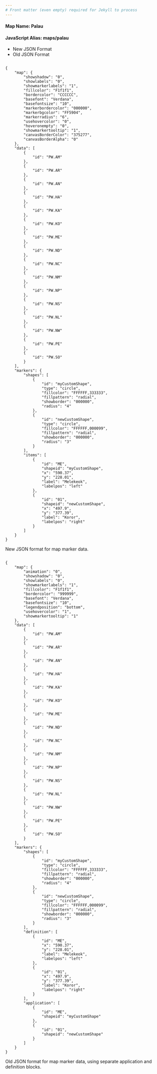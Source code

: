 ```yaml
---
# Front matter (even empty) required for Jekyll to process
---
```


#### Map Name: Palau

#### JavaScript Alias: maps/palau


<div class="code-wrapper">
<ul class='code-tabs'>
    <li class='active'>
        <a data-toggle='new-json'>New JSON Format</a>
    </li>
    <li>
        <a data-toggle='old-json'>Old JSON Format</a>
    </li>
</ul>
<div class='tab-content'>
    
<div class='tab new-json-tab active'>
<pre><code class="language-javascript">
{
    "map": {
        "showshadow": "0",
        "showlabels": "0",
        "showmarkerlabels": "1",
        "fillcolor": "F1f1f1",
        "bordercolor": "CCCCCC",
        "basefont": "Verdana",
        "basefontsize": "10",
        "markerbordercolor": "000000",
        "markerbgcolor": "FF5904",
        "markerradius": "6",
        "usehovercolor": "0",
        "hoveronempty": "0",
        "showmarkertooltip": "1",
        "canvasBorderColor": "375277",
        "canvasBorderAlpha": "0"
    },
    "data": [
        {
            "id": "PW.AM"
        },
        {
            "id": "PW.AR"
        },
        {
            "id": "PW.AN"
        },
        {
            "id": "PW.HA"
        },
        {
            "id": "PW.KA"
        },
        {
            "id": "PW.KO"
        },
        {
            "id": "PW.ME"
        },
        {
            "id": "PW.ND"
        },
        {
            "id": "PW.NC"
        },
        {
            "id": "PW.NM"
        },
        {
            "id": "PW.NP"
        },
        {
            "id": "PW.NS"
        },
        {
            "id": "PW.NL"
        },
        {
            "id": "PW.NW"
        },
        {
            "id": "PW.PE"
        },
        {
            "id": "PW.SO"
        }
    ],
    "markers": {
        "shapes": [
            {
                "id": "myCustomShape",
                "type": "circle",
                "fillcolor": "FFFFFF,333333",
                "fillpattern": "radial",
                "showborder": "000000",
                "radius": "4"
            },
            {
                "id": "newCustomShape",
                "type": "circle",
                "fillcolor": "FFFFFF,000099",
                "fillpattern": "radial",
                "showborder": "000000",
                "radius": "3"
            }
        ],
        "items": [
            {
                "id": "ME",
                "shapeid": "myCustomShape",
                "x": "590.37",
                "y": "228.01",
                "label": "Melekeok",
                "labelpos": "left"
            },
            {
                "id": "01",
                "shapeid": "newCustomShape",
                "x": "497.9",
                "y": "377.39",
                "label": "Koror",
                "labelpos": "right"
            }
        ]
    }
}
</code></pre>


<p class='text-success'>New JSON format for map marker data.</p>

</div>
<div class='tab old-json-tab'>
<pre><code class="language-javascript">
{
    "map": {
        "animation": "0",
        "showshadow": "0",
        "showlabels": "0",
        "showmarkerlabels": "1",
        "fillcolor": "F1f1f1",
        "bordercolor": "999999",
        "basefont": "Verdana",
        "basefontsize": "10",
        "legendposition": "bottom",
        "usehovercolor": "1",
        "showmarkertooltip": "1"
    },
    "data": [
        {
            "id": "PW.AM"
        },
        {
            "id": "PW.AR"
        },
        {
            "id": "PW.AN"
        },
        {
            "id": "PW.HA"
        },
        {
            "id": "PW.KA"
        },
        {
            "id": "PW.KO"
        },
        {
            "id": "PW.ME"
        },
        {
            "id": "PW.ND"
        },
        {
            "id": "PW.NC"
        },
        {
            "id": "PW.NM"
        },
        {
            "id": "PW.NP"
        },
        {
            "id": "PW.NS"
        },
        {
            "id": "PW.NL"
        },
        {
            "id": "PW.NW"
        },
        {
            "id": "PW.PE"
        },
        {
            "id": "PW.SO"
        }
    ],
    "markers": {
        "shapes": [
            {
                "id": "myCustomShape",
                "type": "circle",
                "fillcolor": "FFFFFF,333333",
                "fillpattern": "radial",
                "showborder": "000000",
                "radius": "4"
            },
            {
                "id": "newCustomShape",
                "type": "circle",
                "fillcolor": "FFFFFF,000099",
                "fillpattern": "radial",
                "showborder": "000000",
                "radius": "3"
            }
        ],
        "definition": [
            {
                "id": "ME",
                "x": "590.37",
                "y": "228.01",
                "label": "Melekeok",
                "labelpos": "left"
            },
            {
                "id": "01",
                "x": "497.9",
                "y": "377.39",
                "label": "Koror",
                "labelpos": "right"
            }
        ],
        "application": [
            {
                "id": "ME",
                "shapeid": "myCustomShape"
            },
            {
                "id": "01",
                "shapeid": "newCustomShape"
            }
        ]
    }
}
</code></pre>


<p class='text-success'>Old JSON format for map marker data, using separate application and definition blocks.</p>

</div>
    
</div>
</div>
